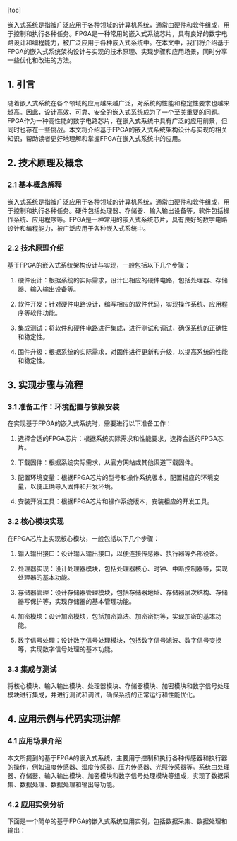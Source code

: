 
[toc]                    
                
                
嵌入式系统是指被广泛应用于各种领域的计算机系统，通常由硬件和软件组成，用于控制和执行各种任务。FPGA是一种常用的嵌入式系统芯片，具有良好的数字电路设计和编程能力，被广泛应用于各种嵌入式系统中。在本文中，我们将介绍基于FPGA的嵌入式系统架构设计与实现的技术原理、实现步骤和应用场景，同时分享一些优化和改进的方法。

## 1. 引言

随着嵌入式系统在各个领域的应用越来越广泛，对系统的性能和稳定性要求也越来越高。因此，设计高效、可靠、安全的嵌入式系统成为了一个至关重要的问题。FPGA作为一种高性能的数字电路芯片，在嵌入式系统中具有广泛的应用前景，但同时也存在一些挑战。本文将介绍基于FPGA的嵌入式系统架构设计与实现的相关知识，帮助读者更好地理解和掌握FPGA在嵌入式系统中的应用。

## 2. 技术原理及概念

### 2.1 基本概念解释

嵌入式系统是指被广泛应用于各种领域的计算机系统，通常由硬件和软件组成，用于控制和执行各种任务。硬件包括处理器、存储器、输入输出设备等，软件包括操作系统、应用程序等。FPGA是一种常用的嵌入式系统芯片，具有良好的数字电路设计和编程能力，被广泛应用于各种嵌入式系统中。

### 2.2 技术原理介绍

基于FPGA的嵌入式系统架构设计与实现，一般包括以下几个步骤：

1. 硬件设计：根据系统的实际需求，设计出相应的硬件电路，包括处理器、存储器、输入输出设备等。

2. 软件开发：针对硬件电路设计，编写相应的软件代码，实现操作系统、应用程序等软件功能。

3. 集成测试：将软件和硬件电路进行集成，进行测试和调试，确保系统的正确性和稳定性。

4. 固件升级：根据系统的实际需求，对固件进行更新和升级，以提高系统的性能和稳定性。

## 3. 实现步骤与流程

### 3.1 准备工作：环境配置与依赖安装

在实现基于FPGA的嵌入式系统时，需要进行以下准备工作：

1. 选择合适的FPGA芯片：根据系统实际需求和性能要求，选择合适的FPGA芯片。

2. 下载固件：根据系统实际需求，从官方网站或其他渠道下载固件。

3. 配置环境变量：根据FPGA芯片的型号和操作系统版本，配置相应的环境变量，以便正确导入固件和开发环境。

4. 安装开发工具：根据FPGA芯片和操作系统版本，安装相应的开发工具。

### 3.2 核心模块实现

在FPGA芯片上实现核心模块，一般包括以下几个步骤：

1. 输入输出接口：设计输入输出接口，以便连接传感器、执行器等外部设备。

2. 处理器实现：设计处理器模块，包括处理器核心、时钟、中断控制器等，实现处理器的基本功能。

3. 存储器管理：设计存储器管理模块，包括存储器地址、存储器层次结构、存储器写保护等，实现存储器的基本管理功能。

4. 加密模块：设计加密模块，包括加密算法、加密密钥等，实现加密的基本功能。

5. 数字信号处理：设计数字信号处理模块，包括数字信号滤波、数字信号变换等，实现数字信号处理的基本功能。

### 3.3 集成与测试

将核心模块、输入输出模块、处理器模块、存储器模块、加密模块和数字信号处理模块进行集成，并进行测试和调试，确保系统的正常运行和性能优化。

## 4. 应用示例与代码实现讲解

### 4.1 应用场景介绍

本文所提到的基于FPGA的嵌入式系统，主要用于控制和执行各种传感器和执行器的操作，例如温度传感器、湿度传感器、压力传感器、光照传感器等。系统由处理器、存储器、输入输出模块、加密模块和数字信号处理模块等组成，实现了数据采集、数据处理、数据处理和输出等功能。

### 4.2 应用实例分析

下面是一个简单的基于FPGA的嵌入式系统应用实例，包括数据采集、数据处理和输出：

```

```

